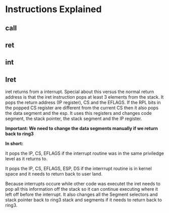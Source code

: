 # Instructions Explained
## call

## ret

## int

## Iret
iret returns from a interrupt. Special about this versus the normal return address is that the iret instruction pops at least 3 elements from the stack. It pops the return address (IP register), CS and the EFLAGS. If the  RPL bits in the popped CS register are different from the current CS then it also pops the data segment and the esp. It uses this registers and changes code segment, the stack pointer, the stack segment and the IP register.


**Important: We need to change the data segments manually if we return back to ring3**


**In short:**

It pops the IP, CS, EFLAGS if the interrupt routine was in the same priviledge level as it returns to.


It pops the IP, CS, EFLAGS, ESP, DS if the interrrupt routine is in kernel space and it needs to return back to user land.


Because interrupts occure while other code was executet the iret needs to pop all this information off the stack so it can continue executing where it left off before the interrupt. It also changes all the Segment selectors and stack pointer back to ring3 stack and segments if it needs to return back to ring3. 